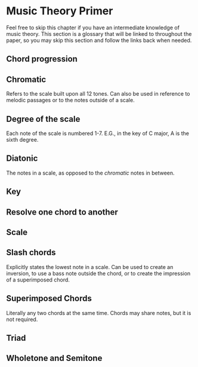# Music Theory Primer

Feel free to skip this chapter if you have an intermediate knowledge of music theory.
This section is a glossary that will be linked to throughout the paper, so you may skip this section and follow the links back when needed.

## Chord progression

## Chromatic

Refers to the scale built upon all 12 tones.
Can also be used in reference to melodic passages or to the notes outside of a scale.

## Degree of the scale

Each note of the scale is numbered 1-7.
E.G., in the key of C major, A is the sixth degree.

## Diatonic

The notes in a scale, as opposed to the *chromatic* notes in between.

## Key

## Resolve one chord to another

## Scale

## Slash chords

Explicitly states the lowest note in a scale.
Can be used to create an inversion, to use a bass note outside the chord, or to create the impression of a superimposed chord.

## Superimposed Chords

Literally any two chords at the same time.
Chords may share notes, but it is not required.

## Triad

## Wholetone and Semitone